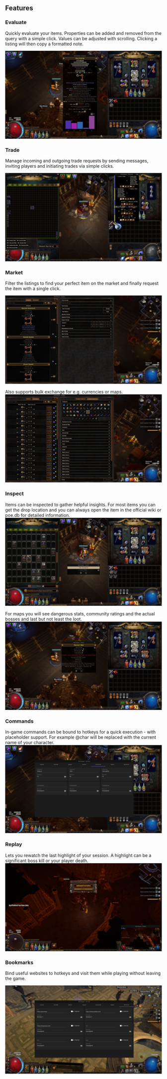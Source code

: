 ## Features

### Evaluate

Quickly evaluate your items. Properties can be added and removed from the query with a simple click. Values can be adjusted with scrolling. Clicking a listing will then copy a formatted note.

![Downloaded](img/feature_evaluate.jpg)

### Trade

Manage incoming and outgoing trade requests by sending messages, inviting players and initiating trades via simple clicks.

![Downloaded](img/feature_trade.jpg)

### Market

Filter the listings to find your perfect item on the market and finally request the item with a single click.

![Downloaded](img/feature_market_search.jpg)

Also supports bulk exchange for e.g. currencies or maps.
![Downloaded](img/feature_market_exchange.jpg)

### Inspect

Items can be inspected to gather helpful insights. For most items you can get the drop location and you can always open the item in the official wiki or poe.db for detailed information.
![Inspect Card](img/feature_inspect_card.jpg)

For maps you will see dangerous stats, community ratings and the actual bosses and last but not least the loot.
![Inspect](img/feature_inspect.jpg)

### Commands

In-game commands can be bound to hotkeys for a quick execution - with placeholder support. For example @char will be replaced with the current name of your character.
![Commands](img/feature_commands.jpg)

### Replay

Lets you rewatch the last highlight of your session. A highlight can be a significant boss kill or your player death.
![Commands](img/feature_replay.jpg)

### Bookmarks

Bind useful websites to hotkeys and visit them while playing without leaving the game.

![Commands](img/feature_bookmarks.jpg)
